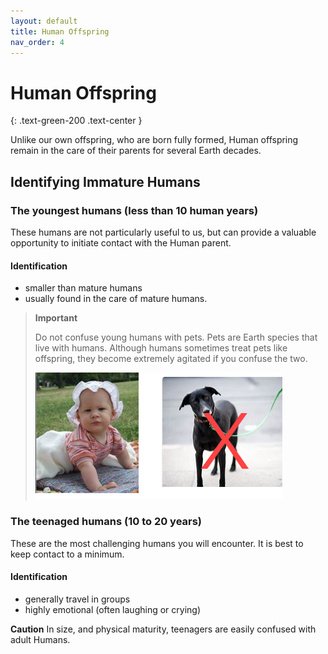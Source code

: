 ```yaml
---
layout: default
title: Human Offspring
nav_order: 4
---
```


# Human Offspring
{: .text-green-200 .text-center }

Unlike our own offspring, who are born fully formed, Human offspring remain in the care of their parents for several Earth decades.

## Identifying Immature Humans

### The youngest humans (less than 10 human years)

These humans are not particularly useful to us, but can provide a valuable opportunity to initiate contact with the Human parent.

#### Identification

- smaller than mature humans
- usually found in the care of mature humans. 

> **Important**
>
> Do not confuse young humans with pets. Pets are Earth species that live with humans.
> Although humans sometimes treat pets like offspring, they become extremely agitated if you confuse the two.
>
> ![BabyDog](images/BabyDog.png)

### The teenaged humans (10 to 20 years)

These are the most challenging humans you will encounter. It is best to keep contact to a minimum.

#### Identification

- generally travel in groups
- highly emotional (often laughing or crying)

**Caution**
In size, and physical maturity, teenagers are easily confused with adult Humans. 
